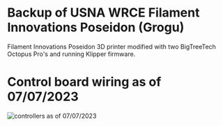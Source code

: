 # Backup of USNA WRCE Filament Innovations Poseidon (Grogu)
Filament Innovations Poseidon 3D printer modified with two BigTreeTech Octopus Pro's and running Klipper firmware.

# Control board wiring as of 07/07/2023
![controllers as of 07/07/2023]([https://github.com/zcohenld/USNA_WRCE_POSEIDON/blob/main/boards_20230620.jpg](https://github.com/zcohenld/USNA_WRCE_POSEIDON/blob/5d533b31ae2f1e06c982fda12bb8d0c0f63d4f1f/Grogu_Electronics_20230707.jpg)https://github.com/zcohenld/USNA_WRCE_POSEIDON/blob/5d533b31ae2f1e06c982fda12bb8d0c0f63d4f1f/Grogu_Electronics_20230707.jpg)
